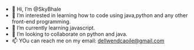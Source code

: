 - 👋 Hi, I’m @SkyBhale
- 👀 I’m interested in learning how to code using java,python and any other front-end programming.
- 🌱 I’m currently learning javascript.
- 💞️ I’m looking to collaborate on python and java.
- 📫 YOu can reach me on my email: dellwendcaoile@gmail.com

<!---
SkyBhale/SkyBhale is a ✨ special ✨ repository because its `README.md` (this file) appears on your GitHub profile.
You can click the Preview link to take a look at your changes.
--->
